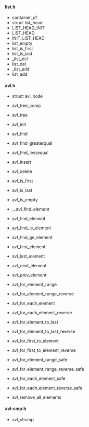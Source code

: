 
#### list.h

* container_of
* struct list_head
* LIST_HEAD_INIT
* LIST_HEAD
* INIT_LIST_HEAD
* list_empty
* list_is_first
* list_is_last
* _list_del
* list_del
* _list_add
* list_add





#### avl.h

* struct avl_node
* avl_tree_comp
* avl_tree

* avl_init
* avl_find
* avl_find_greaterqual
* avl_find_lessequal
* avl_insert
* avl_delete

* avl_is_first
* avl_is_last
* avl_is_empty
* __avl_find_element

* avl_find_element
* avl_find_le_element
* avl_find_ge_element
* avl_first_element
* avl_last_element
* avl_next_element
* avl_prev_element
* avl_for_element_range
* avl_for_element_range_reverse
* avl_for_each_element
* avl_for_each_element_reverse
* avl_for_element_to_last
* avl_for_element_to_last_reverse
* avl_for_first_to_element
* avl_for_first_to_element_reverse
* avl_for_element_range_safe
* avl_for_element_range_reverse_safe
* avl_for_each_element_safe
* avl_for_each_element_reverse_safe
* avl_remove_all_elements

#### avl-cmp.h

* avl_strcmp